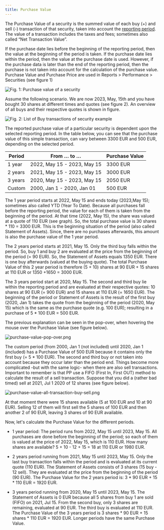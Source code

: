 ```yaml
---
title: Purchase Value
---
```

The Purchase Value of a security is the summed value of each buy (+) and sell (-) transaction of that security, taken into account the [reporting period](reporting-period.md). The value of a transaction includes the taxes and fees; sometimes also called “Net Transaction Value”.

If the purchase date lies before the beginning of the reporting period, then the value at the beginning of the period is taken. If the purchase date lies within the period, then the value at the purchase date is used. However, if the purchase data is later than the end of the reporting period, then the purchase is not taken into account for the calculation of the purchase value. Purchase Value and Purchase Price are used in Reports > Performance > Securities (see figure 1)

![Fig. 1: Purchase value of a security](../images/purchase-value-reports-securities.png)

Assume the following scenario. We are now 2023, May, 15th and you have bought 30 shares at different times and quotes (see figure 2). An overview of all buys and their respective quotes is shown in figure.

![Fig. 2: List of Buy transactions of security example](../images/purchase-value-all-transactions-buy-only.png)

The reported purchase value of a particular security is dependent upon the selected reporting period. In the table below, you can see that the purchase value of this simple transaction, can vary between 3300 EUR and 500 EUR, depending on the selected period.

| Period | From … to … | Purchase Value |
| --- | --- | --- |
| 1 year | 2022, May 15 - 2023, May 15 | 3300 EUR |
| 2 years | 2021, May 15 - 2023, May 15 | 3000 EUR |
| 3 years | 2020, May 15 - 2023, May 15 | 2050 EUR |
| Custom | 2000, Jan 1 - 2020, Jan 01 | 500 EUR |

The 1 year period starts at 2022, May 15 and ends today (2023,May 15); sometimes also called YTD (Year To Date). Because all purchases fall before the reporting period, the value for each of them is taken from the beginning of the period. At that time (2022, May 15), the share was valued at a quote of 110 EUR (see graph). So, the total purchase value is 30 shares * 110 = 3300 EUR. This is the beginning situation of the period (also called Statement of Assets). Since, there are no purchases afterwards, this amount is also the purchase value of the 1 year period.

The 2 years period starts at 2021, May 15. Only the third buy falls within the period. So, buy 1 and buy 2 are evaluated at the price from the beginning of the period (= 90 EUR). So, the Statement of Assets equals 1350 EUR. There is one buy afterwards (valued at the buying quote). The total Purchase Value of this 2 year period is therefore (5 + 10) shares at 90 EUR + 15 shares at 110 EUR or 1350 +1650 = 3000 EUR.

The 3 years period start at 2020, May 15. The second and third buy lie within the reporting period and are evaluated at their respective quotes: 10 shares at 90 EUR (= 900 EUR) and 15 shares at 110 EUR (= 1650 EUR). The beginning of the period or Statement of Assets is the result of the first buy (2020, Jan 1) takes the quote from the beginning of the period (2020, May 15) which is the same as the purchase quote (e.g. 100 EUR); resulting in a purchase of 5 * 100 EUR = 500 EUR.

The previous explanation can be seen in the pop-over, when hovering the mouse over the Purchase Value (see figure below).

![purchase-value-pop-over.png](../images/purchase-value-pop-over.png)

The custom period (from 2000, Jan 1 (not included) until 2020, Jan 1 (included) has a Purchase Value of 500 EUR because it contains only the first buy (= 5 * 100 EUR). The second and third buy or not taken into account because they occur later than the period end.
Things become more complicated -but with the same logic- when there are also sell transactions. Important to remember is that PP use a FIFO (First In, First OUT) method to calculate the result of a sell transaction. Suppose that you did a (rather bad timed) sell at 2021, Jul 1 2020 of 12 shares (see figure below).

![purchase-value-all-transaction-buy-sell.png](../images/purchase-value-all-transaction-buy-sell.png)

At that moment there were 15 shares available (5 at 100 EUR and 10 at 90 EUR). Selling 12 of them will first sell the 5 shares of 100 EUR and then another 2 of 90 EUR, leaving 3 shares of 90 EUR available.

Now, let's calculate the Purchase Value for the different periods.

  + 1 year period: The period runs from 2022, May 15 until 2023, May 15. All purchases are done before the beginning of the period; so each of them is valued at the price of 2022, May 15, which is 110 EUR. How many shares are available? 5 + 10 - 12 + 15 = 18 at 110 EUR or 1980 EUR.

  + 2 years period running from 2021, May 15 until 2023, May 15. Only the last buy transaction falls within the period and is evaluated at its current quote (110 EUR). The Statement of Assets consists of 3 shares (15 buy - 12 sell). They are evaluated at the price from the beginning of the period (90 EUR). The Purchase Value for the 2 years period is: 3 * 90 EUR + 15 * 110 EUR = 1920 EUR.

  + 3 years period running from 2020, May 15 until 2023, May 15. The Statement of Assets is 0 EUR because all 5 shares from buy 1 are sold (FIFO) on 2021, Jul 15. From the second buy, only 3 shares are remaining, evaluated at 90 EUR. The third buy is evaluated at 110 EUR. The Purchase Value of the 3 years period is 3 shares * 90 EUR + 15 shares * 110 EUR = 1920 EUR. Longer periods have the same Purchase Value.
